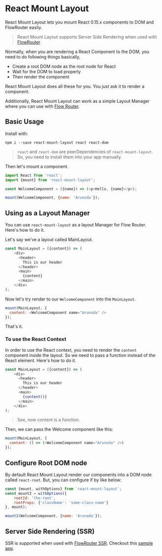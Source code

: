 # React Mount Layout

React Mount Layout lets you mount React 0.15.x components to DOM and FlowRouter easily.

> React Mount Layout supports Server Side Rendering when used with [FlowRouter](https://github.com/kadirahq/flow-router).

Normally, when you are rendering a React Component to the DOM, you need to do following things basically,

* Create a root DOM node as the root node for React
* Wait for the DOM to load properly
* Then render the component

React Mount Layout does all these for you. You just ask it to render a component.

Additionally, React Mount Layout can work as a simple Layout Manager where you can use with [Flow Router](https://github.com/kadirahq/flow-router).

## Basic Usage

Install with:

```
npm i --save react-mount-layout react react-dom
```

> `react` and `react-dom` are peerDependencies of `react-mount-layout`. So, you need to install them into your app manually.

Then let's mount a component.

```js
import React from 'react';
import {mount} from 'react-mount-layout';

const WelcomeComponent = ({name}) => (<p>Hello, {name}</p>);

mount(WelcomeComponent, {name: 'Arunoda'});
```

## Using as a Layout Manager

You can use `react-mount-layout` as a layout Manager for Flow Router. Here's how to do it.

Let's say we've a layout called MainLayout.

```js
const MainLayout = ({content}) => (
    <div>
      <header>
        This is our header
      </header>
      <main>
        {content}
      </main>
    </div>
);
```

Now let's try render to our `WelcomeComponent` into the `MainLayout`.

```js
mount(MainLayout, {
  content: <WelcomeComponent name="Arunoda" />
});
```

That's it.

### To use the React Context

In order to use the React context, you need to render the `content` component inside the layout. So we need to pass a function instead of the React element. Here's how to do it.

```js
const MainLayout = ({content}) => (
    <div>
      <header>
        This is our header
      </header>
      <main>
        {content()}
      </main>
    </div>
);
```

> See, now content is a function.

Then, we can pass the Welcome component like this:

```js
mount(MainLayout, {
  content: () => (<WelcomeComponent name="Arunoda" />)
});
```

## Configure Root DOM node

By default React Mount Layout render our components into a DOM node called `react-root`. But, you can configure if by like below:

```js
const {mount, withOptions} from `react-mount-layout`;
const mount2 = withOptions({
    rootId: 'the-root',
    rootProps: {'className': 'some-class-name'}
}, mount);

mount2(WelcomeComponent, {name: 'Arunoda'});
```

## Server Side Rendering (SSR)

SSR is supported when used with [FlowRouter SSR](https://github.com/kadirahq/flow-router/tree/ssr). Checkout this [sample app](https://github.com/kadira-samples/meteor-data-and-react).
